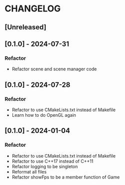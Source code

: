 # CHANGELOG

## [Unreleased]

## [0.1.0] - 2024-07-31

### Refactor

- Refactor scene and scene manager code

## [0.1.0] - 2024-07-28

### Refactor

- Refactor to use CMakeLists.txt instead of Makefile
- Learn how to do OpenGL again

## [0.1.0] - 2024-01-04

### Refactor

- Refactor to use CMakeLists.txt instead of Makefile
- Refactor to use C++17 instead of C++11
- Refactor logging to be singleton
- Reformat all files
- Refactor showFps to be a member function of Game
